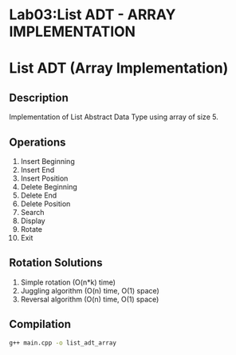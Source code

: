 # Lab03:List ADT - ARRAY IMPLEMENTATION




# List ADT (Array Implementation)

## Description
Implementation of List Abstract Data Type using array of size 5.

## Operations
1. Insert Beginning
2. Insert End
3. Insert Position
4. Delete Beginning
5. Delete End
6. Delete Position
7. Search
8. Display
9. Rotate
10. Exit

## Rotation Solutions
1. Simple rotation (O(n*k) time)
2. Juggling algorithm (O(n) time, O(1) space)
3. Reversal algorithm (O(n) time, O(1) space)

## Compilation
```bash
g++ main.cpp -o list_adt_array

